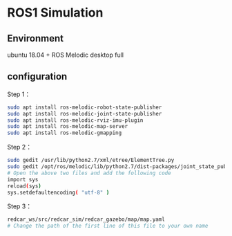 # ROS1 Simulation



## Environment

ubuntu 18.04 + ROS Melodic desktop full 

## configuration

Step 1：

```bash
sudo apt install ros-melodic-robot-state-publisher
sudo apt install ros-melodic-joint-state-publisher
sudo apt install ros-melodic-rviz-imu-plugin
sudo apt install ros-melodic-map-server
sudo apt install ros-melodic-gmapping
```

Step 2：

```bash
sudo gedit /usr/lib/python2.7/xml/etree/ElementTree.py
sudo gedit /opt/ros/melodic/lib/python2.7/dist-packages/joint_state_publisher/__init__.py
# Open the above two files and add the following code
import sys
reload(sys)
sys.setdefaultencoding( "utf-8" )
```

Step 3：

```bash
redcar_ws/src/redcar_sim/redcar_gazebo/map/map.yaml
# Change the path of the first line of this file to your own name
```




